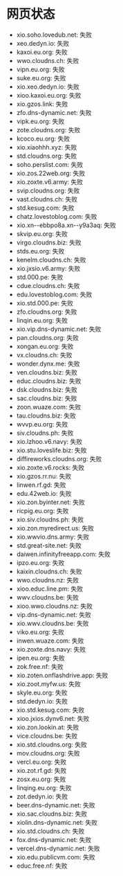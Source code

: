 # 网页状态
- xio.soho.lovedub.net: 失败
- xeo.dedyn.io: 失败
- kaxoi.eu.org: 失败
- wwo.cloudns.ch: 失败
- vipn.eu.org: 失败
- suke.eu.org: 失败
- xio.xeo.dedyn.io: 失败
- xioo.kaxoi.eu.org: 失败
- xio.gzos.link: 失败
- zfo.dns-dynamic.net: 失败
- vipk.eu.org: 失败
- zote.cloudns.org: 失败
- kcoco.eu.org: 失败
- xio.xiaohhh.xyz: 失败
- std.cloudns.org: 失败
- soho.perslist.com: 失败
- xio.zos.22web.org: 失败
- xio.zoxte.v6.army: 失败
- svip.cloudns.org: 失败
- vast.cloudns.ch: 失败
- std.kesug.com: 失败
- chatz.lovestoblog.com: 失败
- xio.xn--ebbpo8a.xn--y9a3aq: 失败
- skvip.eu.org: 失败
- virgo.cloudns.biz: 失败
- stds.eu.org: 失败
- kenelm.cloudns.ch: 失败
- xio.jxsio.v6.army: 失败
- std.000.pe: 失败
- cdue.cloudns.ch: 失败
- edu.lovestoblog.com: 失败
- xio.std.000.pe: 失败
- zfo.cloudns.org: 失败
- linqin.eu.org: 失败
- xio.vip.dns-dynamic.net: 失败
- pan.cloudns.org: 失败
- xongan.eu.org: 失败
- vx.cloudns.ch: 失败
- wonder.dynx.me: 失败
- ven.cloudns.biz: 失败
- educ.cloudns.biz: 失败
- dsk.cloudns.biz: 失败
- sac.cloudns.biz: 失败
- zoon.wuaze.com: 失败
- tau.cloudns.biz: 失败
- wvvp.eu.org: 失败
- siv.cloudns.ph: 失败
- xio.lzhoo.v6.navy: 失败
- xio.stu.loveslife.biz: 失败
- diffireworks.cloudns.org: 失败
- xio.zoxte.v6.rocks: 失败
- xio.gzos.rr.nu: 失败
- linwen.rf.gd: 失败
- edu.42web.io: 失败
- xio.zon.byinter.net: 失败
- ricpig.eu.org: 失败
- xio.siv.cloudns.ph: 失败
- xio.zon.myredirect.us: 失败
- xio.wwvio.dns.army: 失败
- std.great-site.net: 失败
- daiwen.infinityfreeapp.com: 失败
- ipzo.eu.org: 失败
- kaixin.cloudns.ch: 失败
- wwo.cloudns.nz: 失败
- xioo.educ.line.pm: 失败
- wwv.cloudns.be: 失败
- xioo.wwo.cloudns.nz: 失败
- vip.dns-dynamic.net: 失败
- xio.wwv.cloudns.be: 失败
- viko.eu.org: 失败
- inwen.wuaze.com: 失败
- xio.zoxte.dns.navy: 失败
- ipen.eu.org: 失败
- zok.free.nf: 失败
- xio.zoten.onflashdrive.app: 失败
- xio.zoot.myfw.us: 失败
- skyle.eu.org: 失败
- std.dedyn.io: 失败
- xio.std.kesug.com: 失败
- xioo.jxios.dynv6.net: 失败
- xio.zon.lookin.at: 失败
- vice.cloudns.be: 失败
- xio.std.cloudns.org: 失败
- mov.cloudns.org: 失败
- vercl.eu.org: 失败
- xio.zot.rf.gd: 失败
- zosx.eu.org: 失败
- linqing.eu.org: 失败
- zot.dedyn.io: 失败
- beer.dns-dynamic.net: 失败
- xio.sac.cloudns.biz: 失败
- xiolin.dns-dynamic.net: 失败
- xio.std.cloudns.ch: 失败
- fox.dns-dynamic.net: 失败
- vercel.dns-dynamic.net: 失败
- xio.edu.publicvm.com: 失败
- educ.free.nf: 失败
